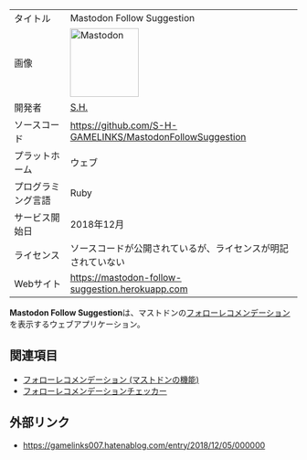 <div>

|                    |                                                                                                                                                                                                                                                                                                        |
|--------------------|--------------------------------------------------------------------------------------------------------------------------------------------------------------------------------------------------------------------------------------------------------------------------------------------------------|
| タイトル           | Mastodon Follow Suggestion                                                                                                                                                                                                                                                                             |
| 画像               | [<img src="/images/thumb/0/00/Mastodon_logo.png/120px-Mastodon_logo.png" srcset="/images/thumb/0/00/Mastodon_logo.png/180px-Mastodon_logo.png 1.5x, /images/0/00/Mastodon_logo.png 2x" width="120" height="120" alt="Mastodon" />](/%E3%83%95%E3%82%A1%E3%82%A4%E3%83%AB:Mastodon_logo.png "Mastodon") |
| 開発者             | [S.H.](/SH "SH")                                                                                                                                                                                                                                                                                       |
| ソースコード       | <a href="https://github.com/S-H-GAMELINKS/MastodonFollowSuggestion" rel="nofollow">https://github.com/S-H-GAMELINKS/MastodonFollowSuggestion</a>                                                                                                                                                       |
| プラットホーム     | ウェブ                                                                                                                                                                                                                                                                                                 |
| プログラミング言語 | Ruby                                                                                                                                                                                                                                                                                                   |
| サービス開始日     | 2018年12月                                                                                                                                                                                                                                                                                             |
| ライセンス         | ソースコードが公開されているが、ライセンスが明記されていない                                                                                                                                                                                                                                           |
| Webサイト          | <a href="https://mastodon-follow-suggestion.herokuapp.com" rel="nofollow">https://mastodon-follow-suggestion.herokuapp.com</a>                                                                                                                                                                         |

  
**Mastodon Follow Suggestion**は、マストドンの[フォローレコメンデーション](/%E3%83%95%E3%82%A9%E3%83%AD%E3%83%BC%E3%83%AC%E3%82%B3%E3%83%A1%E3%83%B3%E3%83%87%E3%83%BC%E3%82%B7%E3%83%A7%E3%83%B3_(%E3%83%9E%E3%82%B9%E3%83%88%E3%83%89%E3%83%B3%E3%81%AE%E6%A9%9F%E8%83%BD) "フォローレコメンデーション (マストドンの機能)")を表示するウェブアプリケーション。

## 関連項目

-   [フォローレコメンデーション (マストドンの機能)](/%E3%83%95%E3%82%A9%E3%83%AD%E3%83%BC%E3%83%AC%E3%82%B3%E3%83%A1%E3%83%B3%E3%83%87%E3%83%BC%E3%82%B7%E3%83%A7%E3%83%B3_(%E3%83%9E%E3%82%B9%E3%83%88%E3%83%89%E3%83%B3%E3%81%AE%E6%A9%9F%E8%83%BD) "フォローレコメンデーション (マストドンの機能)")
-   [フォローレコメンデーションチェッカー](/%E3%83%95%E3%82%A9%E3%83%AD%E3%83%BC%E3%83%AC%E3%82%B3%E3%83%A1%E3%83%B3%E3%83%87%E3%83%BC%E3%82%B7%E3%83%A7%E3%83%B3%E3%83%81%E3%82%A7%E3%83%83%E3%82%AB%E3%83%BC "フォローレコメンデーションチェッカー")

## 外部リンク

-   <a href="https://gamelinks007.hatenablog.com/entry/2018/12/05/000000" rel="nofollow">https://gamelinks007.hatenablog.com/entry/2018/12/05/000000</a>

</div>
